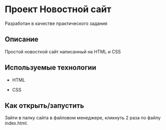 # Проект Новостной сайт
Разработан в качестве практического задания

## Описание
Простой новостной сайт написанный на HTML и CSS


## Используемые технологии

* HTML

* CSS

## Как открыть/запустить

Зайти в папку сайта в файловом менеджере, кликнуть 2 раза по файлу index.html.